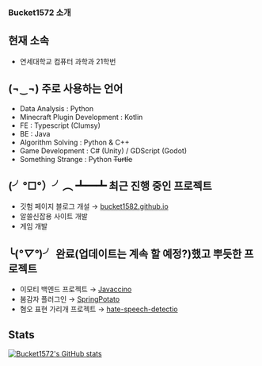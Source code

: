 ### Bucket1572 소개

## 현재 소속
- 연세대학교 컴퓨터 과학과 21학번

## (¬‿¬) 주로 사용하는 언어
- Data Analysis : Python
- Minecraft Plugin Development : Kotlin
- FE : Typescript (Clumsy)
- BE : Java
- Algorithm Solving : Python & C++
- Game Development : C# (Unity) / GDScript (Godot)
- Something Strange : Python ~~Turtle~~

## (╯°□°）╯︵ ┻━┻ 최근 진행 중인 프로젝트
- 깃험 페이지 블로그 개설 → [bucket1582.github.io](https://github.com/bucket1582/bucket1582.github.io)
- 알쓸신잡용 사이트 개발
- 게임 개발

## ╰(*°▽°*)╯ 완료(업데이트는 계속 할 예정?)했고 뿌듯한 프로젝트
- 이모티 백엔드 프로젝트 → [Javaccino](https://github.com/PoolC/Javaccino)
- 봄감자 플러그인 → [SpringPotato](https://github.com/bucket1582/SpringPotato)
- 혐오 표현 가리개 프로젝트 → [hate-speech-detectio](https://github.com/bucket1582/hate-speech-detection)

## Stats
[![Bucket1572's GitHub stats](https://github-readme-stats.vercel.app/api?username=bucket1582)](https://github.com/bucket1582)

